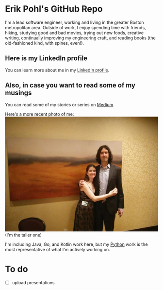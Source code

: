 # Erik Pohl's GitHub Repo

I'm a lead software engineer, working and living in the greater Boston metropolitan area.  Outside of work, I enjoy spending time with friends, hiking, studying good and bad movies, trying out new foods, creative writing, continually improving my engineering craft, and reading books (the old-fashioned kind, with spines, even!).

## Here is my LinkedIn profile

You can learn more about me in my [LinkedIn profile](https://www.linkedin.com/in/erik-pohl-0792159/ "My LinkedIn link").

## Also, in case you want to read some of my musings 

You can read some of my stories or series on [Medium](https://medium.com/@erikpohl.444 "My blog on Medium").

Here's a more recent photo of me:
![I'm the taller one](https://github.com/ErikPohl-Lot49-Projects/Erik-Pohl-Repo/blob/master/media/more_recent.jpg "I'm the taller one")
 (I'm the taller one)
 
I'm including Java, Go, and Kotlin work here, but my [Python](https://github.com/ErikPohl-Lot49-Projects/Erik-Pohl-Repo/tree/master/python "<3") work is the most representative of what I'm actively working on.


# To do

- [ ] upload presentations
